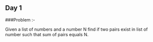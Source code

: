 ## Day 1 
###Problem :- 

Given a list of numbers and a number N find if two pairs exist in list of number such that sum of pairs equals N.